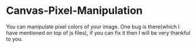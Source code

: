 # Canvas-Pixel-Manipulation
You can manipulate pixel colors of your image. 
One bug is there(which I have mentioned on top of js files), if you can fix it then I will be very thankful to you.
